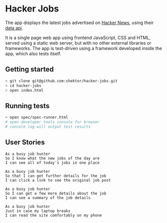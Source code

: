 # Hacker Jobs

The app displays the latest jobs advertised on [Hacker News](https://news.ycombinator.com/jobs), using their [data api](https://github.com/HackerNews/API).

It is a single page web app using frontend JavaScript, CSS and HTML, served using a static web server, but with no other external libraries or frameworks. The app is test-driven using a framework developed inside the app, which also tests itself.

## Getting started

```bash
> git clone git@github.com:shektor/hacker-jobs.git
> cd hacker-jobs
> open index.html
```

## Running tests

```bash
> open spec/spec-runner.html
# open developer tools console for browser
# console log will output test results
```

## User Stories

```
As a busy job hunter
So I know what the new jobs of the day are
I can see all of today's jobs in one place
```

```
As a busy job hunter
So that I can get further details for the job
I can click a link to see the original job post
```

```
As a busy job hunter
So I can get a few more details about the job
I can see a summary of the job details
```

```
As a busy job hunter
Just in case my laptop breaks
I can read the site comfortably on my phone
```
